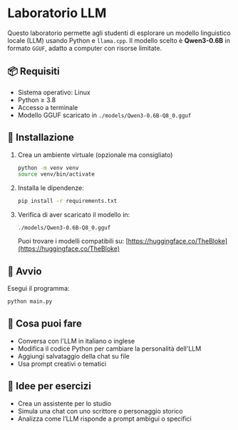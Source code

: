 # Laboratorio LLM

Questo laboratorio permette agli studenti di esplorare un modello linguistico locale (LLM) usando Python e `llama.cpp`. Il modello scelto è **Qwen3-0.6B** in formato `GGUF`, adatto a computer con risorse limitate.

## 📦 Requisiti

- Sistema operativo: Linux
- Python ≥ 3.8
- Accesso a terminale
- Modello GGUF scaricato in `./models/Qwen3-0.6B-Q8_0.gguf`

## 🔧 Installazione

1. Crea un ambiente virtuale (opzionale ma consigliato)
    ```bash
    python -m venv venv
    source venv/bin/activate
    ```

2. Installa le dipendenze:
   ```bash
   pip install -r requirements.txt
   ```

3. Verifica di aver scaricato il modello in:
   ```
   ./models/Qwen3-0.6B-Q8_0.gguf
   ```

   Puoi trovare i modelli compatibili su: [https://huggingface.co/TheBloke](https://huggingface.co/TheBloke)

## 🚀 Avvio

Esegui il programma:

```bash
python main.py
```

## 🧠 Cosa puoi fare

* Conversa con l'LLM in italiano o inglese
* Modifica il codice Python per cambiare la personalità dell'LLM
* Aggiungi salvataggio della chat su file
* Usa prompt creativi o tematici

## 🧪 Idee per esercizi

* Crea un assistente per lo studio
* Simula una chat con uno scrittore o personaggio storico
* Analizza come l’LLM risponde a prompt ambigui o specifici
